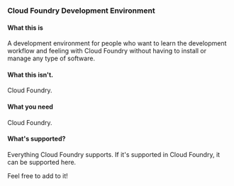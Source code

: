 ### Cloud Foundry Development Environment

#### What this is
A development environment for people who want to learn the development workflow and feeling with Cloud Foundry without having to install or manage any type of software.

#### What this isn't.
Cloud Foundry.

#### What you need
Cloud Foundry.

#### What's supported?
Everything Cloud Foundry supports. If it's supported in Cloud Foundry, it can be supported here.

Feel free to add to it!